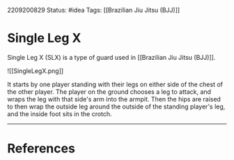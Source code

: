 2209200829
Status: #idea
Tags: [[Brazilian Jiu Jitsu (BJJ)]]

# Single Leg X

Single Leg X (SLX) is a type of guard used in [[Brazilian Jiu Jitsu (BJJ)]]. 

![[SingleLegX.png]]

It starts by one player standing with their legs on either side of the chest of the other player. The player on the ground chooses a leg to attack, and wraps the leg with that side's arm into the armpit. Then the hips are raised to then wrap the outside leg around the outside of the standing player's leg, and the inside foot sits in the crotch.

---
# References